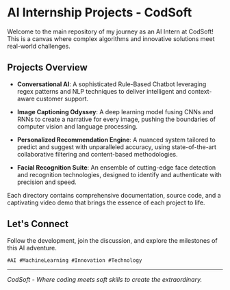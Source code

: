# AI Internship Projects - CodSoft

Welcome to the main repository of my journey as an AI Intern at CodSoft! This is a canvas where complex algorithms and innovative solutions meet real-world challenges.

## Projects Overview

- **Conversational AI**: A sophisticated Rule-Based Chatbot leveraging regex patterns and NLP techniques to deliver intelligent and context-aware customer support.
  
- **Image Captioning Odyssey**: A deep learning model fusing CNNs and RNNs to create a narrative for every image, pushing the boundaries of computer vision and language processing.

- **Personalized Recommendation Engine**: A nuanced system tailored to predict and suggest with unparalleled accuracy, using state-of-the-art collaborative filtering and content-based methodologies.

- **Facial Recognition Suite**: An ensemble of cutting-edge face detection and recognition technologies, designed to identify and authenticate with precision and speed.

Each directory contains comprehensive documentation, source code, and a captivating video demo that brings the essence of each project to life.

## Let's Connect

Follow the development, join the discussion, and explore the milestones of this AI adventure.

`#AI #MachineLearning #Innovation #Technology`

---

_CodSoft - Where coding meets soft skills to create the extraordinary._
